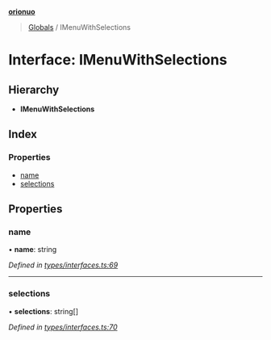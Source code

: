 **[orionuo](../README.md)**

> [Globals](../globals.md) / IMenuWithSelections

# Interface: IMenuWithSelections

## Hierarchy

* **IMenuWithSelections**

## Index

### Properties

* [name](imenuwithselections.md#name)
* [selections](imenuwithselections.md#selections)

## Properties

### name

•  **name**: string

*Defined in [types/interfaces.ts:69](https://github.com/msviha/orionuo/blob/ff1a9e9/src/types/interfaces.ts#L69)*

___

### selections

•  **selections**: string[]

*Defined in [types/interfaces.ts:70](https://github.com/msviha/orionuo/blob/ff1a9e9/src/types/interfaces.ts#L70)*
